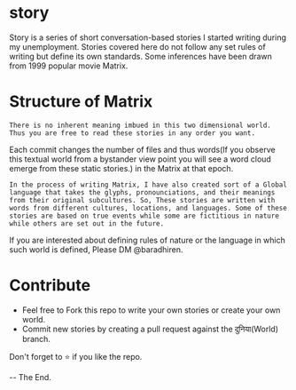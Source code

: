 # story
  Story is a series of short conversation-based stories I started writing during my unemployment.
  Stories covered here do not follow any set rules of writing but define its own standards. Some inferences have been drawn from 1999 popular movie Matrix.

# Structure of Matrix

    There is no inherent meaning imbued in this two dimensional world. Thus you are free to read these stories in any order you want.
  Each commit changes the number of files and thus words(If you observe this textual world from a bystander view point you will see a word cloud emerge from these static stories.) in the Matrix at that epoch.

    In the process of writing Matrix, I have also created sort of a Global language that takes the glyphs, pronounciations, and their meanings from their original subcultures. So, These stories are written with words from different cultures, locations, and languages. Some of these stories are based on true events while some are fictitious in nature while others are set out in the future.
    
  If you are interested about defining rules of nature or the language in which such world is defined, Please DM @baradhiren. 

# Contribute

  - Feel free to Fork this repo to write your own stories or create your own world.
  - Commit new stories by creating a pull request against the दुनिया(World) branch.

Don't forget to ⭐ if you like the repo. 

-- The End.
